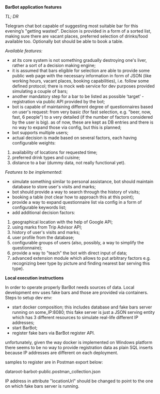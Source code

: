 **BarBot application features**

_TL; DR_

Telegram chat bot capable of suggesting most suitable bar for this evening’s "getting wasted".
Decision is provided in a form of a sorted list, making sure there are vacant places, preferred selection of drinks/food available too.
Optionally bot should be able to book a table.

_Available features:_

- at its core system is not something gradually destroying one's liver, rather a sort of a decision making engine;
- it is assumed that bars eligible for selection are able to provide some public web page with the necessary information in form of JSON (like working hours, vacant places, booking capabilities), i.e. follow some defined protocol; there is mock web service for dev purposes provided simulating a couple of bars;
- another mandatory step for a bar to be listed as possible ‘target’ - registration via public API provided by the bot;
- bot is capable of maintaining different degree of questionnaires based on user's request: from very basic (for fast selection, e.g. "beer, now, fast, 6 people") to a very detailed (if the number of factors considered by the user is big). as of now, these are kept as DB entries and there is no way to expand those via config, but this is planned;
- bot supports multiple users;
- actual decision is made based on several factors, each having configurable weights:
1) availability of locations for requested time;
2) preferred drink types and cuisine;
3) distance to a bar (dummy data, not really functional yet).

_Features to be implemented:_

- simulate something similar to personal assistance, bot should maintain database to store user's visits and marks;
- bot should provide a way to search through the history of visits;
- booking a table (not clear how to approach this at this point);
- provide a way to expand questionnaire list via config in a form of configurable keywords list; 
- add additional decision factors:
1) geographical location with the help of Google API;
2) using marks from Trip Advisor API;
3) history of user's visits and marks;
4) user profile from the database;
5) configurable groups of users (also, possibly, a way to simplify the questionnaire);
6) provide a way to "teach" the bot with direct input of data;
7) advanced extension module which allows to put arbitrary factors
   e.g. recognizing beer type by picture and finding nearest bar serving this type).

**Local execution instructions**

In order to operate properly BarBot needs sources of data. Local development env uses fake bars and those are provided via containers.
Steps to setup dev env:
- start docker composition; this includes database and fake bars server running on some_IP:8080; this fake server is just a JSON serving entity which has 3 different resources to simulate real-life different IP addresses;
- start BarBot;
- register fake bars via BarBot register API.

unfortunately, given the way docker is implemented on Windows platform there seems to be no way to provide registration data as plain SQL inserts because IP addresses are different on each deployment.

samples to register are in Postman export below:

dataroot-barbot-public.postman_collection.json

IP address in attribute "locationUrl" should be changed to point to the one on which fake bars server is running.
